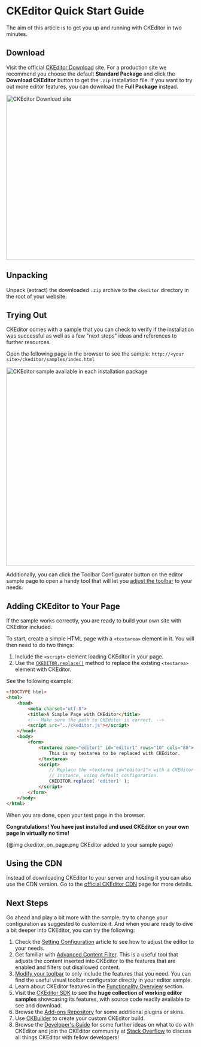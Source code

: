 <!--
Copyright (c) 2003-2017, CKSource - Frederico Knabben. All rights reserved.
For licensing, see LICENSE.md.
-->

# CKEditor Quick Start Guide

The aim of this article is to get you up and running with CKEditor in two minutes.

## Download

Visit the official [CKEditor Download](https://ckeditor.com/ckeditor-4/download/) site. For a production site we recommend you choose the default **Standard Package** and click the **Download CKEditor** button to get the `.zip` installation file. If you want to try out more editor features, you can download the **Full Package** instead.

<a href="https://ckeditor.com/ckeditor-4/download/"><img src="guides/dev_installation/ckeditor_quick_start_download.png" alt="CKEditor Download site" width="914" height="440"></a>

## Unpacking

Unpack (extract) the downloaded `.zip` archive to the `ckeditor` directory in the root of your website.

## Trying Out

CKEditor comes with a sample that you can check to verify if the installation was successful as well as a few "next steps" ideas and references to further resources.

Open the following page in the browser to see the sample:
`http://<your site>/ckeditor/samples/index.html`

<img src="guides/dev_installation/ckeditor_sample.png" alt="CKEditor sample available in each installation package" width="802" height="530">

Additionally, you can click the Toolbar Configurator button on the editor sample page to open a handy tool that will let you [adjust the toolbar](#!/guide/dev_toolbar) to your needs.

## Adding CKEditor to Your Page

If the sample works correctly, you are ready to build your own site with CKEditor included.

To start, create a simple HTML page with a `<textarea>` element in it. You will then need to do two things:

1. Include the  `<script>` element loading CKEditor in your page.
2. Use the [`CKEDITOR.replace()`](#!/api/CKEDITOR-method-replace) method to replace the existing `<textarea>` element with CKEditor.

See the following example:

``` html
<!DOCTYPE html>
<html>
    <head>
        <meta charset="utf-8">
        <title>A Simple Page with CKEditor</title>
        <!-- Make sure the path to CKEditor is correct. -->
        <script src="../ckeditor.js"></script>
    </head>
    <body>
        <form>
            <textarea name="editor1" id="editor1" rows="10" cols="80">
                This is my textarea to be replaced with CKEditor.
            </textarea>
            <script>
                // Replace the <textarea id="editor1"> with a CKEditor
                // instance, using default configuration.
                CKEDITOR.replace( 'editor1' );
            </script>
        </form>
    </body>
</html>
```

When you are done, open your test page in the browser.

**Congratulations! You have just installed and used CKEditor on your own page in virtually no time!**

{@img ckeditor_on_page.png CKEditor added to your sample page}

## Using the CDN

Instead of downloading CKEditor to your server and hosting it you can also use the CDN version. Go to the [official CKEditor CDN](http://cdn.ckeditor.com/) page for more details.

## Next Steps

Go ahead and play a bit more with the sample; try to change your configuration as suggested to customize it. And when you are ready to dive a bit deeper into CKEditor, you can try the following:

1. Check the [Setting Configuration](#!/guide/dev_configuration) article to see how to adjust the editor to your needs.
1. Get familiar with [Advanced Content Filter](#!/guide/dev_acf). This is a useful tool that adjusts the content inserted into CKEditor to the features that are enabled and filters out disallowed content.
1. [Modify your toolbar](#!/guide/dev_toolbar) to only include the features that you need. You can find the useful visual toolbar configurator directly in your editor sample.
1. Learn about CKEditor features in the [Functionality Overview](#!/guide/dev_features) section.
1. Visit the [CKEditor SDK](http://sdk.ckeditor.com) to see the **huge collection of working editor samples** showcasing its features, with source code readily available to see and download.
1. Browse the [Add-ons Repository](https://ckeditor.com/cke4/addons/plugins/all) for some additional plugins or skins.
1. Use [CKBuilder](https://ckeditor.com/cke4/builder) to create your custom CKEditor build.
1. Browse the [Developer's Guide](#!/guide) for some further ideas on what to do with CKEditor and join the CKEditor community at [Stack Overflow](http://stackoverflow.com/questions/tagged/ckeditors) to discuss all things CKEditor with fellow developers!
